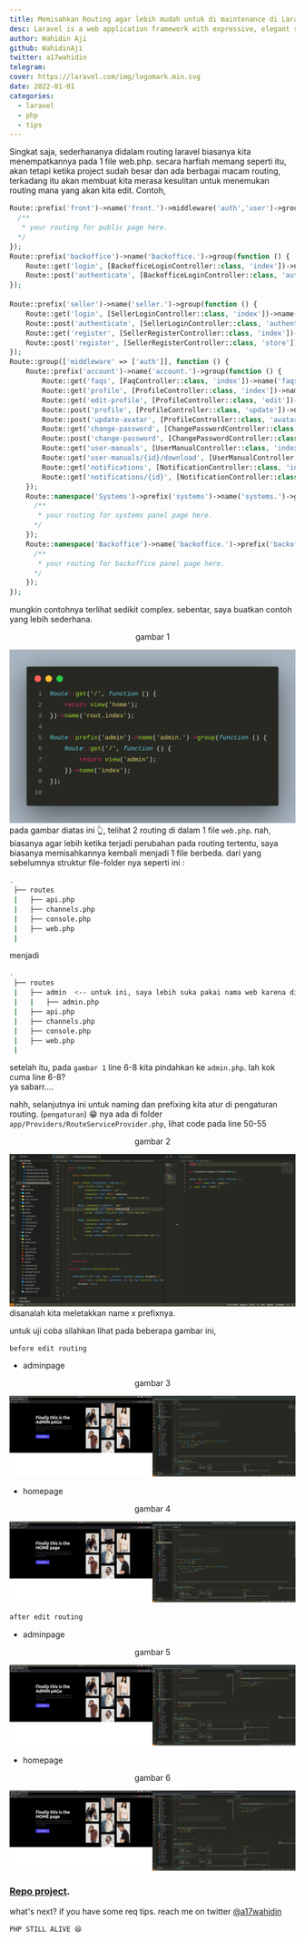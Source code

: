 ```yaml
---
title: Memisahkan Routing agar lebih mudah untuk di maintenance di Laravel (Separate Routing in Laravel)
desc: Laravel is a web application framework with expressive, elegant syntax. A web framework provides a structure and starting point for creating your application, allowing you to focus on creating something amazing while we sweat the details.
author: Wahidin Aji
github: WahidinAji
twitter: a17wahidin
telegram:
cover: https://laravel.com/img/logomark.min.svg
date: 2022-01-01
categories:
  - laravel
  - php
  - tips
---
```


Singkat saja, sederhananya didalam routing laravel biasanya kita menempatkannya pada 1 file web.php. secara harfiah memang seperti itu, akan tetapi ketika project sudah besar dan ada berbagai macam routing, terkadang itu akan membuat kita merasa kesulitan untuk menemukan routing mana yang akan kita edit. Contoh,

```php
Route::prefix('front')->name('front.')->middleware('auth','user')->group(function (){
  /**
   * your routing for public page here.
  */
});
Route::prefix('backoffice')->name('backoffice.')->group(function () {
    Route::get('login', [BackofficeLoginController::class, 'index'])->name('login');
    Route::post('authenticate', [BackofficeLoginController::class, 'authenticate'])->name('authenticate');
});

Route::prefix('seller')->name('seller.')->group(function () {
    Route::get('login', [SellerLoginController::class, 'index'])->name('login');
    Route::post('authenticate', [SellerLoginController::class, 'authenticate'])->name('authenticate');
    Route::get('register', [SellerRegisterController::class, 'index'])->name('register');
    Route::post('register', [SellerRegisterController::class, 'store'])->name('register.store');
});
Route::group(['middleware' => ['auth']], function () {
    Route::prefix('account')->name('account.')->group(function () {
        Route::get('faqs', [FaqController::class, 'index'])->name('faqs');
        Route::get('profile', [ProfileController::class, 'index'])->name('profile');
        Route::get('edit-profile', [ProfileController::class, 'edit'])->name('profile.edit');
        Route::post('profile', [ProfileController::class, 'update'])->name('profile.update');
        Route::post('update-avatar', [ProfileController::class, 'avatarUpdate'])->name('avatar.update');
        Route::get('change-password', [ChangePasswordController::class, 'index'])->name('change-password');
        Route::post('change-password', [ChangePasswordController::class, 'update'])->name('change-password.update');
        Route::get('user-manuals', [UserManualController::class, 'index'])->name('user-manuals');
        Route::get('user-manuals/{id}/download', [UserManualController::class, 'download'])->name('user-manuals.download');
        Route::get('notifications', [NotificationController::class, 'index'])->name('notifications');
        Route::get('notifications/{id}', [NotificationController::class, 'show'])->name('notifications.show');
    });
    Route::namespace('Systems')->prefix('systems')->name('systems.')->group(function () {
      /**
       * your routing for systems panel page here.
      */
    });
    Route::namespace('Backoffice')->name('backoffice.')->prefix('backoffice')->group(function () {
      /**
       * your routing for backoffice panel page here.
      */
    });
});
```

mungkin contohnya terlihat sedikit complex. sebentar, saya buatkan contoh yang lebih sederhana.

<p align="center" style={{fontSize: "0.875em"}}> gambar 1</p>

![This is a routing image before edit](https://raw.githubusercontent.com/WahidinAji/tips-teknum-assets/master/routing%20laravel%20tip/before%20edit%20routing.png)
pada gambar diatas ini 👆, telihat 2 routing di dalam 1 file `web.php`.
nah, biasanya agar lebih ketika terjadi perubahan pada routing tertentu, saya biasanya memisahkannya kembali menjadi 1 file berbeda. dari yang sebelumnya struktur file-folder nya seperti ini :

```bash
.
 ├── routes
 |   ├── api.php
 |   ├── channels.php
 |   ├── console.php
 |   ├── web.php
 |
```

menjadi

```bash
.
 ├── routes
 |   ├── admin  <-- untuk ini, saya lebih suka pakai nama web karena didalamnya ada beberpa file routing. untuk kali ini saya spesifikkan saja biar jelas
 |   |   ├── admin.php
 |   ├── api.php
 |   ├── channels.php
 |   ├── console.php
 |   ├── web.php
 |
```

setelah itu, pada `gambar 1` line 6-8 kita pindahkan ke `admin.php`. lah kok cuma line 6-8?  
ya sabarr....

nahh, selanjutnya ini untuk naming dan prefixing kita atur di pengaturan routing. (`pengaturan`) 😁 nya ada di folder `app/Providers/RouteServiceProvider.php`, lihat code pada line 50-55

<p align="center" style={{fontSize: "0.875em"}}> gambar 2</p>

![This is a routing-servie image](https://raw.githubusercontent.com/WahidinAji/tips-teknum-assets/master/routing%20laravel%20tip/admin%20routing%20done.png)
disanalah kita meletakkan name x prefixnya.

untuk uji coba silahkan lihat pada beberapa gambar ini,

```bash
before edit routing
```

- adminpage
<p align="center" style={{fontSize: "0.875em"}}> gambar 3</p>

![This is a adminpage image before edit routing](https://raw.githubusercontent.com/WahidinAji/tips-teknum-assets/master/routing%20laravel%20tip/before-admin-page.png)

- homepage
<p align="center" style={{fontSize: "0.875em"}}> gambar 4</p>

![This is a home image before edit routing](https://raw.githubusercontent.com/WahidinAji/tips-teknum-assets/master/routing%20laravel%20tip/before-home-page.png)

```bash
after edit routing
```

- adminpage
<p align="center" style={{fontSize: "0.875em"}}> gambar 5</p>

![This is a adminpage image before edit routing](https://raw.githubusercontent.com/WahidinAji/tips-teknum-assets/master/routing%20laravel%20tip/after-admin-page.png)

- homepage
<p align="center" style={{fontSize: "0.875em"}}> gambar 6</p>

![This is a home image before edit routing](https://raw.githubusercontent.com/WahidinAji/tips-teknum-assets/master/routing%20laravel%20tip/after-home-page.png)

### [Repo project](https://github.com/WahidinAji/routing-tips-laravel).

what's next? if you have some req tips. reach me on twitter [@a17wahidin](https://twitter.com/a17wahidin)

```bash
PHP STILL ALIVE 😆
```
